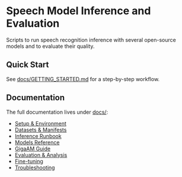 # Speech Model Inference and Evaluation

Scripts to run speech recognition inference with several open-source models and to evaluate their quality.

## Quick Start
See [docs/GETTING_STARTED.md](docs/GETTING_STARTED.md) for a step-by-step workflow.

## Documentation
The full documentation lives under [docs/](docs/README.md):

- [Setup & Environment](docs/ENV.md)
- [Datasets & Manifests](docs/DATA.md)
- [Inference Runbook](docs/RUNBOOK.md)
- [Models Reference](docs/MODELS.md)
- [GigaAM Guide](docs/GIGAAM.md)
- [Evaluation & Analysis](docs/EVAL.md)
- [Fine-tuning](docs/FINETUNE.md)
- [Troubleshooting](docs/TROUBLESHOOTING.md)
